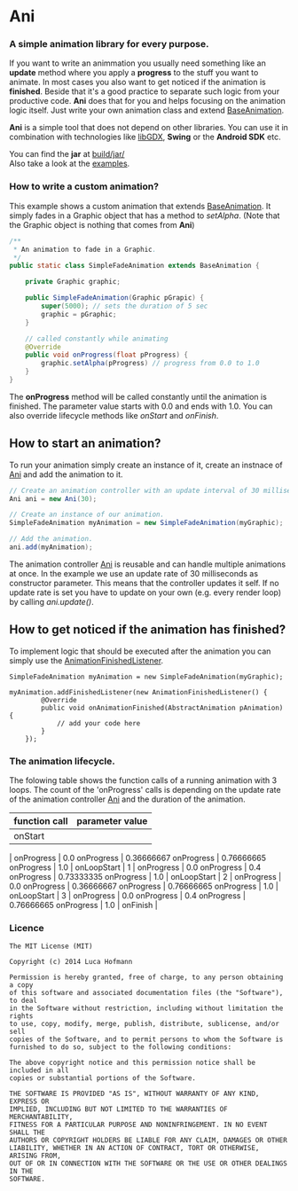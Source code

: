 # Ani

### A simple animation library for every purpose.

If you want to write an animmation you usually need something like an **update** method where you apply a **progress** to the stuff you want to animate. In most cases you also want to get noticed if the animation is **finished**. Beside that it's a good practice to separate such logic from your productive code. **Ani** does that for you and helps focusing on the animation logic itself. Just write your own animation class and extend <a href="https://github.com/aphex-/Ani/blob/master/src/com/nukethemoon/tools/ani/BaseAnimation.java">BaseAnimation</a>.

**Ani** is a simple tool that does not depend on other libraries. You can use it in combination with technologies like <a href="http://libgdx.badlogicgames.com/">libGDX</a>, **Swing** or the **Android SDK** etc.

You can find the **jar** at <a href="https://github.com/aphex-/Ani/tree/master/build/jar">build/jar/</a><br>
Also take a look at the <a href="https://github.com/aphex-/Ani/tree/master/examples">examples</a>.

### How to write a custom animation?
This example shows a custom animation that extends <a href="https://github.com/aphex-/Ani/blob/master/src/com/nukethemoon/tools/ani/BaseAnimation.java">BaseAnimation</a>. It simply fades in a Graphic object that has a method to *setAlpha*. (Note that the Graphic object is nothing that comes from **Ani**)
```java
/**
 * An animation to fade in a Graphic.
 */
public static class SimpleFadeAnimation extends BaseAnimation {

	private Graphic graphic;

	public SimpleFadeAnimation(Graphic pGrapic) {
		super(5000); // sets the duration of 5 sec
		graphic = pGraphic;
	}

	// called constantly while animating
	@Override
	public void onProgress(float pProgress) {
		graphic.setAlpha(pProgress) // progress from 0.0 to 1.0
	}
}
```

The **onProgress** method will be called constantly until the animation is finished. The parameter value starts with 0.0 and ends with 1.0. You can also override lifecycle methods like *onStart* and *onFinish*.
 

## How to start an animation?
To run your animation simply create an instance of it, create an instnace of <a href="https://github.com/aphex-/Ani/blob/master/src/com/nukethemoon/tools/ani/Ani.java">Ani</a> and add the animation to it.
```java
// Create an animation controller with an update interval of 30 milliseconds.
Ani ani = new Ani(30);

// Create an instance of our animation.
SimpleFadeAnimation myAnimation = new SimpleFadeAnimation(myGraphic);

// Add the animation.
ani.add(myAnimation);
```
The animation controller <a href="https://github.com/aphex-/Ani/blob/master/src/com/nukethemoon/tools/ani/Ani.java">Ani</a> is reusable and can handle multiple animations at once. In the example we use an update rate of 30 milliseconds as constructor parameter. This means that the controller updates it self. If no update rate is set you have to update on your own (e.g. every render loop) by calling *ani.update()*. 

## How to get noticed if the animation has finished?
To implement logic that should be executed after the animation you can simply use the <a href="https://github.com/aphex-/Ani/blob/master/src/com/nukethemoon/tools/ani/AnimationFinishedListener.java">AnimationFinishedListener</a>.
```
SimpleFadeAnimation myAnimation = new SimpleFadeAnimation(myGraphic);

myAnimation.addFinishedListener(new AnimationFinishedListener() {
		@Override
		public void onAnimationFinished(AbstractAnimation pAnimation) {
			// add your code here
		}
	});
```

### The animation lifecycle.

The folowing table shows the function calls of a running animation with 3 loops. The count of the 'onProgress' calls is depending on the update rate of the animation controller <a href="https://github.com/aphex-/Ani/blob/master/src/com/nukethemoon/tools/ani/Ani.java">Ani</a> and the duration of the animation.

function call | parameter value
-------------- | -------
onStart |
 | 
onProgress | 0.0
onProgress | 0.36666667
onProgress | 0.76666665
onProgress | 1.0
 |
onLoopStart | 1
 | 
onProgress | 0.0
onProgress | 0.4
onProgress | 0.73333335
onProgress | 1.0
 | 
onLoopStart | 2
 | 
onProgress | 0.0
onProgress | 0.36666667
onProgress | 0.76666665
onProgress | 1.0
 | 
onLoopStart | 3
 | 
onProgress | 0.0
onProgress | 0.4
onProgress | 0.76666665
onProgress | 1.0
 | 
onFinish |

### Licence
```
The MIT License (MIT)

Copyright (c) 2014 Luca Hofmann

Permission is hereby granted, free of charge, to any person obtaining a copy
of this software and associated documentation files (the "Software"), to deal
in the Software without restriction, including without limitation the rights
to use, copy, modify, merge, publish, distribute, sublicense, and/or sell
copies of the Software, and to permit persons to whom the Software is
furnished to do so, subject to the following conditions:

The above copyright notice and this permission notice shall be included in all
copies or substantial portions of the Software.

THE SOFTWARE IS PROVIDED "AS IS", WITHOUT WARRANTY OF ANY KIND, EXPRESS OR
IMPLIED, INCLUDING BUT NOT LIMITED TO THE WARRANTIES OF MERCHANTABILITY,
FITNESS FOR A PARTICULAR PURPOSE AND NONINFRINGEMENT. IN NO EVENT SHALL THE
AUTHORS OR COPYRIGHT HOLDERS BE LIABLE FOR ANY CLAIM, DAMAGES OR OTHER
LIABILITY, WHETHER IN AN ACTION OF CONTRACT, TORT OR OTHERWISE, ARISING FROM,
OUT OF OR IN CONNECTION WITH THE SOFTWARE OR THE USE OR OTHER DEALINGS IN THE
SOFTWARE.
```
